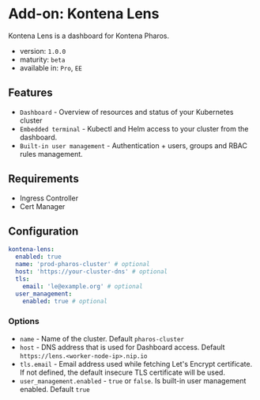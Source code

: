 # Add-on: Kontena Lens

Kontena Lens is a dashboard for Kontena Pharos.

- version: `1.0.0`
- maturity: `beta`
- available in: `Pro`, `EE`

## Features

- `Dashboard` - Overview of resources and status of your Kubernetes cluster
- `Embedded terminal` - Kubectl and Helm access to your cluster from the dashboard.
- `Built-in user management` - Authentication + users, groups and RBAC rules management.

## Requirements
- Ingress Controller
- Cert Manager

## Configuration

```yaml
kontena-lens:
  enabled: true
  name: 'prod-pharos-cluster' # optional
  host: 'https://your-cluster-dns' # optional
  tls:
    email: 'le@example.org' # optional
  user_management:
    enabled: true # optional
```

### Options

- `name` - Name of the cluster. Default `pharos-cluster`
- `host` - DNS address that is used for Dashboard access. Default `https://lens.<worker-node-ip>.nip.io`
- `tls.email` - Email address used while fetching Let's Encrypt certificate. If not defined, the default insecure TLS certificate will be used.
- `user_management.enabled` - `true` or `false`. Is built-in user management enabled. Default `true`
